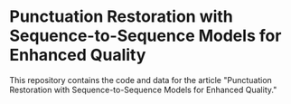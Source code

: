 # Punctuation Restoration with Sequence-to-Sequence Models for Enhanced Quality
This repository contains the code and data for the article "Punctuation Restoration with Sequence-to-Sequence Models for Enhanced Quality." 
